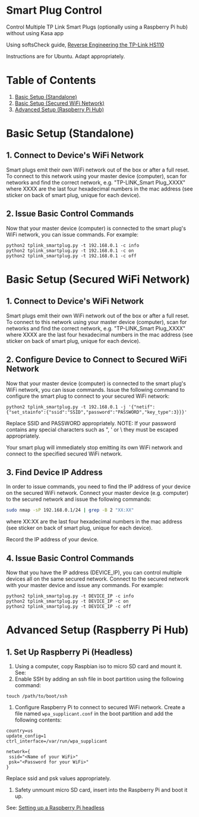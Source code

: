 # Smart Plug  Control
Control Multiple TP Link Smart Plugs (optionally using a Raspberry Pi hub) without using Kasa app

Using softsCheck guide, [Reverse Engineering the TP-Link HS110](https://www.softscheck.com/en/reverse-engineering-tp-link-hs110/)

Instructions are for Ubuntu. Adapt appropriately.

# Table of Contents
1. [Basic Setup (Standalone)](#basic-setup-standalone)
2. [Basic Setup (Secured WiFi Network)](#basic-setup-secured-wifi-network)
3. [Advanced Setup (Raspberry Pi Hub)](#advanced-setup-raspberry-pi-hub)


# Basic Setup (Standalone)

## 1. Connect to Device's WiFi Network
Smart plugs emit their own WiFi network out of the box or after a full reset. To connect to this network using your master device (computer), scan for networks and find the correct network, e.g. "TP-LINK_Smart Plug_XXXX" where XXXX are the last four hexadecimal numbers in the mac address (see sticker on back of smart plug, unique for each device).

## 2. Issue Basic Control Commands
Now that your master device (computer) is connected to the smart plug's WiFi network, you can issue commands. For example:
```console
python2 tplink_smartplug.py -t 192.168.0.1 -c info
python2 tplink_smartplug.py -t 192.168.0.1 -c on
python2 tplink_smartplug.py -t 192.168.0.1 -c off
```

# Basic Setup (Secured WiFi Network)

## 1. Connect to Device's WiFi Network
Smart plugs emit their own WiFi network out of the box or after a full reset. To connect to this network using your master device (computer), scan for networks and find the correct network, e.g. "TP-LINK_Smart Plug_XXXX" where XXXX are the last four hexadecimal numbers in the mac address (see sticker on back of smart plug, unique for each device).

## 2. Configure Device to Connect to Secured WiFi Network

Now that your master device (computer) is connected to the smart plug's WiFi network, you can issue commands. Issue the following command to configure the smart plug to connect to your secured WiFi network:
```console
python2 tplink_smartplug.py -t 192.168.0.1 -j '{"netif":{"set_stainfo":{"ssid":"SSID","password":"PASSWORD","key_type":3}}}'
```
Replace SSID and PASSWORD appropriately.
NOTE: If your password contains any special characters such as ", ' or \ they must be escaped appropriately.

Your smart plug will immediately stop emitting its own WiFi network and connect to the specified secured WiFi network.

## 3. Find Device IP Address

In order to issue commands, you need to find the IP address of your device on the secured WiFi network. Connect your master device (e.g. computer) to the secured network and issue the following commands:
```bash
sudo nmap -sP 192.168.0.1/24 | grep -B 2 "XX:XX"
```
where XX:XX are the last four hexadecimal numbers in the mac address (see sticker on back of smart plug, unique for each device).

Record the IP address of your device.

## 4. Issue Basic Control Commands

Now that you have the IP address (DEVICE_IP), you can control multiple devices all on the same secured network.
Connect to the secured network with your master device and issue any commands. For example:
```console
python2 tplink_smartplug.py -t DEVICE_IP -c info
python2 tplink_smartplug.py -t DEVICE_IP -c on
python2 tplink_smartplug.py -t DEVICE_IP -c off
```
# Advanced Setup (Raspberry Pi Hub)

## 1. Set Up Raspberry Pi (Headless)

1. Using a computer, copy Raspbian iso to micro SD card and mount it. See: 
1. Enable SSH by adding an ssh file in boot partition using the following command:
```console
touch /path/to/boot/ssh
```
1. Configure Raspberry Pi to connect to secured WiFi network. Create a file named `wpa_supplicant.conf` in the boot partition and add the following contents:
```console
country=us
update_config=1
ctrl_interface=/var/run/wpa_supplicant

network={
 ssid="<Name of your WiFi>"
 psk="<Password for your WiFi>"
}
```
Replace ssid and psk values appropriately.

1. Safety unmount micro SD card, insert into the Raspberry Pi and boot it up.

See: [Setting up a Raspberry Pi headless](https://www.raspberrypi.org/documentation/configuration/wireless/headless.md)
